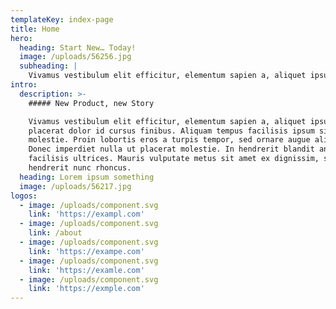 ```yaml
---
templateKey: index-page
title: Home
hero:
  heading: Start New… Today!
  image: /uploads/56256.jpg
  subheading: |
    Vivamus vestibulum elit efficitur, elementum sapien a, aliquet ipsum
intro:
  description: >-
    ##### New Product, new Story

    Vivamus vestibulum elit efficitur, elementum sapien a, aliquet ipsum. Fusce
    placerat dolor id cursus finibus. Aliquam tempus facilisis ipsum sit amet
    molestie. Proin lobortis eros a turpis tempor, sed ornare augue aliquam.
    Donec imperdiet nulla ut placerat molestie. In hendrerit blandit ante
    facilisis ultrices. Mauris vulputate metus sit amet ex dignissim, sed
    hendrerit nunc rhoncus. 
  heading: Lorem ipsum something
  image: /uploads/56217.jpg
logos:
  - image: /uploads/component.svg
    link: 'https://exampl.com'
  - image: /uploads/component.svg
    link: /about
  - image: /uploads/component.svg
    link: 'https://exampe.com'
  - image: /uploads/component.svg
    link: 'https://examle.com'
  - image: /uploads/component.svg
    link: 'https://exmple.com'
---
```


 